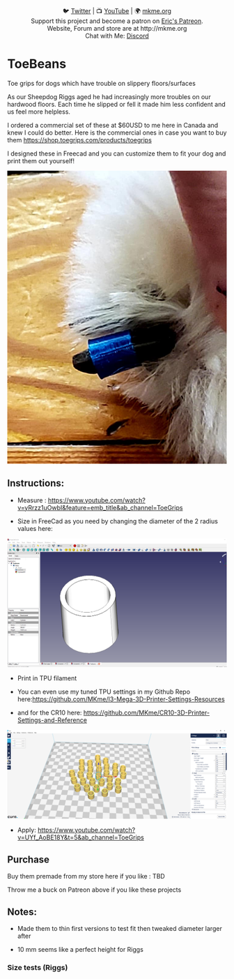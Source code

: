 
<p align="center">

<br>
🐦 <a href="https://twitter.com/mkmeorg">Twitter</a>
| 📺 <a href="https://www.youtube.com/mkmeorg">YouTube</a>
| 🌍 <a href="http://www.mkme.org">mkme.org</a><br>
Support this project and become a patron on <a href="http://mkme.org/patreon">Eric's Patreon</a>.<br>
Website, Forum and store are at http://mkme.org <br>
Chat with Me: <a href="https://discord.gg/j9S4Fgv">Discord</a></b>
</p>

# ToeBeans

Toe grips for dogs which have trouble on slippery floors/surfaces

As our Sheepdog Riggs aged he had increasingly more troubles on our hardwood floors.  Each time he slipped or fell it made him less confident and us feel more helpless. 

I ordered a commercial set of these at $60USD to me here in Canada and knew I could do better.  Here is the commercial ones in case you want to buy them https://shop.toegrips.com/products/toegrips

I designed these in Freecad and you can customize them to fit your dog and print them out yourself!  

<img src="https://github.com/MKme/ToeBeans/blob/main/pics/Prototype%20.jpg"/>



## Instructions:

- Measure : https://www.youtube.com/watch?v=yRrzz1uOwbI&feature=emb_title&ab_channel=ToeGrips

- Size in FreeCad as you need by changing the diameter of the 2 radius values here: 

<img src="https://github.com/MKme/ToeBeans/blob/main/pics/2.PNG"/>

-  Print in TPU filament

- You can even use my tuned TPU settings in my Github Repo here:https://github.com/MKme/I3-Mega-3D-Printer-Settings-Resources  

- and for the CR10 here: https://github.com/MKme/CR10-3D-Printer-Settings-and-Reference

<img src="https://github.com/MKme/ToeBeans/blob/main/pics/1.PNG"/>

- Apply: https://www.youtube.com/watch?v=UYf_AoBE18Y&t=5&ab_channel=ToeGrips

## Purchase

Buy them premade from my store here if you like : TBD

Throw me a buck on Patreon above if you like these projects

## Notes:

- Made them to thin first versions to test fit then tweaked diameter larger after

- 10 mm seems like a perfect height for Riggs

###  Size tests (Riggs)

